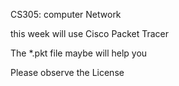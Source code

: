 CS305: computer Network

this week will use Cisco Packet Tracer

The *.pkt file maybe will help you

Please observe the License